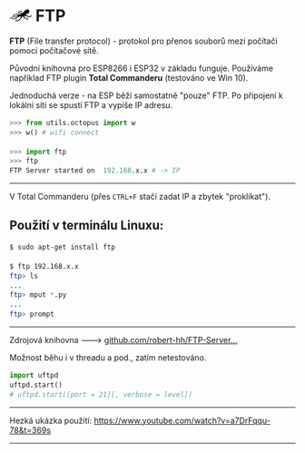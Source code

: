 # ![logo](img/logo_small.png) FTP


**FTP** (File transfer protocol) - protokol pro přenos souborů mezi počítači pomocí počítačové sítě.

Původní knihovna pro ESP8266 i ESP32 v základu funguje. 
Používáme například FTP plugin **Total Commanderu** (testováno ve Win 10).

Jednoduchá verze - na ESP běží samostatně "pouze" FTP. Po připojení k lokální síti se spustí FTP a vypíše IP adresu.


```python
>>> from utils.octopus import w
>>> w() # wifi connect

>>> import ftp
>>> ftp
FTP Server started on  192.168.x.x # -> IP

```

---

V Total Commanderu (přes `CTRL+F` stačí zadat IP a zbytek "proklikat").

## Použití v terminálu Linuxu:

```bash
$ sudo apt-get install ftp

$ ftp 192.168.x.x
ftp> ls
...
ftp> mput *.py
...
ftp> prompt
```

---

Zdrojová knihovna 🡒 [github.com/robert-hh/FTP-Server...](https://github.com/robert-hh/FTP-Server-for-ESP8266-ESP32-and-PYBD)

Možnost běhu i v threadu a pod., zatím netestováno.

```python
import uftpd
uftpd.start()
# uftpd.start([port = 21][, verbose = level])
```

---

Hezká ukázka použití:
https://www.youtube.com/watch?v=a7DrFqqu-78&t=369s

---
